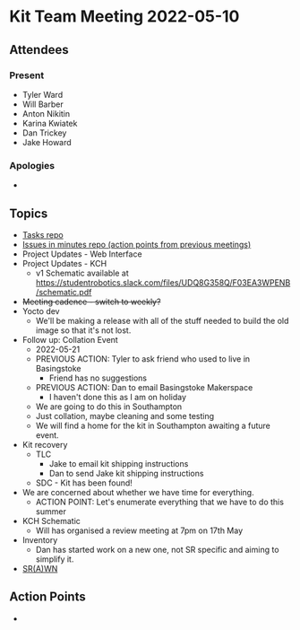 # Kit Team Meeting 2022-05-10

## Attendees

### Present

- Tyler Ward
- Will Barber
- Anton Nikitin
- Karina Kwiatek
- Dan Trickey
- Jake Howard

### Apologies

-

## Topics

- [Tasks repo](https://github.com/srobo/tasks/issues?q=is%3Aopen+is%3Aissue+label%3A%22A%3A+Kit%22%2C%22A%3A+Team+Kits%22)
- [Issues in minutes repo (action points from previous meetings)](https://github.com/srobo/kit-team-minutes/issues)
- Project Updates - Web Interface
- Project Updates - KCH
    - v1 Schematic available at https://studentrobotics.slack.com/files/UDQ8G358Q/F03EA3WPENB/schematic.pdf
- ~~Meeting cadence - switch to weekly?~~
- Yocto dev
    - We'll be making a release with all of the stuff needed to build the old image so that it's not lost.
- Follow up: Collation Event
    - 2022-05-21
    - PREVIOUS ACTION: Tyler to ask friend who used to live in Basingstoke
        - Friend has no suggestions
    - PREVIOUS ACTION: Dan to email Basingstoke Makerspace
        - I haven't done this as I am on holiday
    - We are going to do this in Southampton
    - Just collation, maybe cleaning and some testing
    - We will find a home for the kit in Southampton awaiting a future event.
- Kit recovery
    - TLC
        - Jake to email kit shipping instructions
        - Dan to send Jake kit shipping instructions
    - SDC - Kit has been found!
- We are concerned about whether we have time for everything.
    - ACTION POINT: Let's enumerate everything that we have to do this summer
- KCH Schematic
    - Will has organised a review meeting at 7pm on 17th May
- Inventory
    - Dan has started work on a new one, not SR specific and aiming to simplify it.
- [SR(A)WN](https://github.com/srobo/srawn/issues)


## Action Points

-



